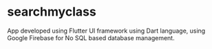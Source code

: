 # searchmyclass
App developed using Flutter UI framework using Dart language, using Google Firebase for No SQL based database management. 
